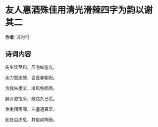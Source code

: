 # 友人惠酒殊佳用清光滑辣四字为韵以谢  其二

**作者**: 冯时行

## 诗词内容

先生饮至和，尺宅如鉴光。

余力暨酒醴，百瓮春朝阳。

洗我朱墨尘，凌风龟鹤肠。

醉乡更饱历，歧路久已荒。

休吏闭斋阁，三盏通真梁。

到处百虑息，其俗如陶唐。

